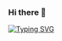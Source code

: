 ### Hi there 👋

[![Typing SVG](https://readme-typing-svg.herokuapp.com?color=%2336BCF7&lines=Data+Science+student)](https://git.io/typing-svg)

<!--
**BednyYorik/BednyYorik** is a ✨ _special_ ✨ repository because its `README.md` (this file) appears on your GitHub profile.

Here are some ideas to get you started:

- 🔭 I’m currently working on ...
- 🌱 I’m currently learning ...
- 👯 I’m looking to collaborate on ...
- 🤔 I’m looking for help with ...
- 💬 Ask me about ...
- 📫 How to reach me: ...
- 😄 Pronouns: ...
- ⚡ Fun fact: ...
-->
